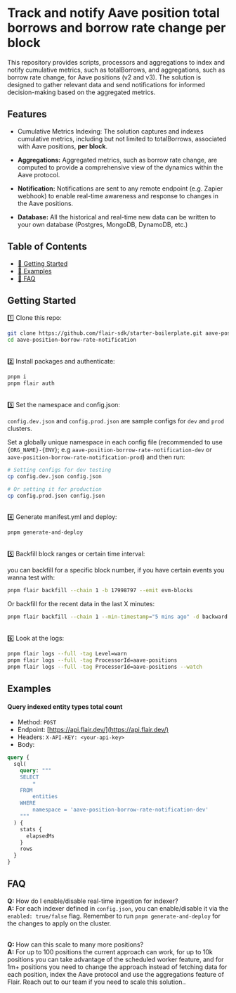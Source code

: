 # Track and notify Aave position total borrows and borrow rate change per block

This repository provides scripts, processors and aggregations to index and notify cumulative metrics, such as totalBorrows, and aggregations, such as borrow rate change, for Aave positions (v2 and v3). The solution is designed to gather relevant data and send notifications for informed decision-making based on the aggregated metrics.

## Features
* Cumulative Metrics Indexing: The solution captures and indexes cumulative metrics, including but not limited to totalBorrows, associated with Aave positions, <b>per block</b>.

* **Aggregations:** Aggregated metrics, such as borrow rate change, are computed to provide a comprehensive view of the dynamics within the Aave protocol.

* **Notification:** Notifications are sent to any remote endpoint (e.g. Zapier webhook) to enable real-time awareness and response to changes in the Aave positions.

* **Database:** All the historical and real-time new data can be written to your own database (Postgres, MongoDB, DynamoDB, etc.)


## Table of Contents

- [🏁 Getting Started](#getting-started)
- [💎 Examples](#examples)
- [🤔 FAQ](#faq)

## Getting Started

1️⃣ Clone this repo:

```bash
git clone https://github.com/flair-sdk/starter-boilerplate.git aave-position-borrow-rate-notification
cd aave-position-borrow-rate-notification
```

<br /> 
2️⃣ Install packages and authenticate:

```bash
pnpm i
pnpm flair auth
```

<br />
3️⃣ Set the namespace and config.json:

`config.dev.json` and `config.prod.json` are sample configs for `dev` and `prod` clusters.

Set a globally unique namespace in each config file (recommended to use `{ORG_NAME}-{ENV}`; e.g `aave-position-borrow-rate-notification-dev` or `aave-position-borrow-rate-notification-prod`) and then run:

```bash
# Setting configs for dev testing
cp config.dev.json config.json

# Or setting it for production
cp config.prod.json config.json
```

<br />
4️⃣ Generate manifest.yml and deploy:

```bash
pnpm generate-and-deploy
```

<br />
5️⃣ Backfill block ranges or certain time interval:

you can backfill for a specific block number, if you have certain events you wanna test with:

```bash
pnpm flair backfill --chain 1 -b 17998797 --emit evm-blocks
```

Or backfill for the recent data in the last X minutes:

```bash
pnpm flair backfill --chain 1 --min-timestamp="5 mins ago" -d backward --emit evm-blocks
```

<br />
6️⃣ Look at the logs:

```bash
pnpm flair logs --full -tag Level=warn
pnpm flair logs --full -tag ProcessorId=aave-positions
pnpm flair logs --full -tag ProcessorId=aave-positions --watch
```

## Examples

#### Query indexed entity types total count

- Method: `POST`
- Endpoint: [https://api.flair.dev/](https://api.flair.dev/)
- Headers: `X-API-KEY: <your-api-key>`
- Body:

```graphql
query {
  sql(
    query: """
    SELECT
        *
    FROM
        entities
    WHERE
        namespace = 'aave-position-borrow-rate-notification-dev'
    """
  ) {
    stats {
      elapsedMs
    }
    rows
  }
}
```

## FAQ

**Q:** How do I enable/disable real-time ingestion for indexer? <br />
**A:** For each indexer defined in `config.json`, you can enable/disable it via the `enabled: true/false` flag. Remember to run `pnpm generate-and-deploy` for the changes to apply on the cluster. <br/><br />

**Q:** How can this scale to many more positions? <br />
**A:** For up to 100 positions the current approach can work, for up to 10k positions you can take advantage of the scheduled worker feature, and for 1m+ positions you need to change the approach instead of fetching data for each position, index the Aave protocol and use the aggregations feature of Flair. Reach out to our team if you need to scale this solution.. <br/><br />


